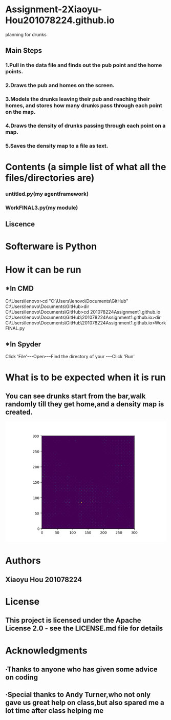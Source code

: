 # Assignment-2Xiaoyu-Hou201078224.github.io
 planning for drunks
## Main Steps
### 1.Pull in the data file and finds out the pub point and the home points.
### 2.Draws the pub and homes on the screen.
### 3.Models the drunks leaving their pub and reaching their homes, and stores how many drunks pass through each point on the map.
### 4.Draws the density of drunks passing through each point on a map.
### 5.Saves the density map to a file as text.
# Contents (a simple list of what all the files/directories are)
### untitled.py(my agentframework)
### WorkFINAL3.py(my module)
## Liscence
# Softerware is Python
# How it can be run 
## *In CMD
C:\Users\lenovo>cd "C:\Users\lenovo\Documents\GitHub"
C:\Users\lenovo\Documents\GitHub>dir
C:\Users\lenovo\Documents\GitHub>cd 201078224Assignment1.github.io
C:\Users\lenovo\Documents\GitHub\201078224Assignment1.github.io>dir
C:\Users\lenovo\Documents\GitHub\201078224Assignment1.github.io>WorkFINAL.py
## *In Spyder
Click 'File'---Open---Find the directory of your ---Click 'Run'
# What is to be expected when it is run
## You can see drunks start from the bar,walk randomly till they get home,and a density map is created.

![densityplot](https://github.com/Hou465/Assignment-2Xiaoyu-Hou.github.io/blob/master/density.png)
# Authors 
## Xiaoyu Hou 201078224
# License
## This project is licensed under the Apache License 2.0 - see the LICENSE.md file for details
# Acknowledgments
## ·Thanks to anyone who has given some advice on coding
## ·Special thanks to Andy Turner,who not only gave us great help on class,but also spared me a lot time after class helping me 
